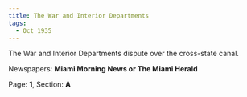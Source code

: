 ```yaml
---  
title: The War and Interior Departments  
tags:  
  - Oct 1935  
---  
```

  
The War and Interior Departments dispute over the cross-state canal.  
  
Newspapers: **Miami Morning News or The Miami Herald**  
  
Page: **1**, Section: **A** 
